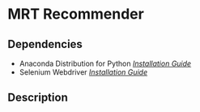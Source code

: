# MRT Recommender

## Dependencies
- Anaconda Distribution for Python
    *[Installation Guide](https://docs.anaconda.com/anaconda/install/)*
- Selenium Webdriver
    *[Installation Guide](https://pypi.org/project/selenium/)*


## Description
